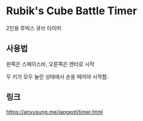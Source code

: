 # Rubik's Cube Battle Timer

2인용 루빅스 큐브 타이머



## 사용법

왼쪽은 스페이스바, 오른쪽은 엔터로 시작

두 키가 모두 눌린 상태에서 손을 떼어야 시작함.


## 링크

https://anyusung.me/japgeot/timer.html
